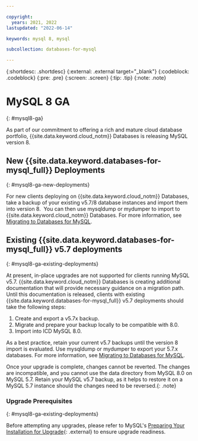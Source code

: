 ```yaml
---

copyright:
  years: 2021, 2022
lastupdated: "2022-06-14"

keywords: mysql 8, mysql

subcollection: databases-for-mysql

---
```


{:shortdesc: .shortdesc}
{:external: .external target="_blank"}
{:codeblock: .codeblock}
{:pre: .pre}
{:screen: .screen}
{:tip: .tip}
{:note: .note}

# MySQL 8 GA
{: #mysql8-ga}

As part of our commitment to offering a rich and mature cloud database portfolio, {{site.data.keyword.cloud_notm}} Databases is releasing MySQL version 8. 

## New {{site.data.keyword.databases-for-mysql_full}} Deployments
{: #mysql8-ga-new-deployments}

For new clients deploying on {{site.data.keyword.cloud_notm}} Databases, take a backup of your existing v5.7/8 database instances and import them into version 8. 
You can then use mysqldump or mydumper to import to {{site.data.keyword.cloud_notm}} Databases. For more information, see [Migrating to Databases for MySQL](https://cloud.ibm.com/docs/databases-for-mysql?topic=databases-for-mysql-migrating).

## Existing {{site.data.keyword.databases-for-mysql_full}} v5.7 deployments
{: #mysql8-ga-existing-deployments}

At present, in-place upgrades are not supported for clients running MySQL v5.7. {{site.data.keyword.cloud_notm}} Databases is creating additional documentation that will provide necessary guidance on a migration path. Until this documentation is released, clients with existing {{site.data.keyword.databases-for-mysql_full}} v5.7 deployments should take the following steps:

1. Create and export a v5.7x backup.
1. Migrate and prepare your backup locally to be compatible with 8.0.
1. Import into ICD MySQL 8.0. 

As a best practice, retain your current v5.7 backups until the version 8 import is evaluated. Use mysqldump or mydumper to export your 5.7.x databases. For more information, see [Migrating to Databases for MySQL](https://cloud.ibm.com/docs/databases-for-mysql?topic=databases-for-mysql-migrating).

Once your upgrade is complete, changes cannot be reverted. The changes are incompatible, and you cannot use the data directory from MySQL 8.0 on MySQL 5.7. Retain your MySQL v5.7 backup, as it helps to restore it on a MySQL 5.7 instance should the changes need to be reversed.{: .note}

### Upgrade Prerequisites
{: #mysql8-ga-existing-deployments}

Before attempting any upgrades, please refer to MySQL's [Preparing Your Installation for Upgrade](https://dev.mysql.com/doc/refman/8.0/en/upgrade-prerequisites.html){: .external} to ensure upgrade readiness.
